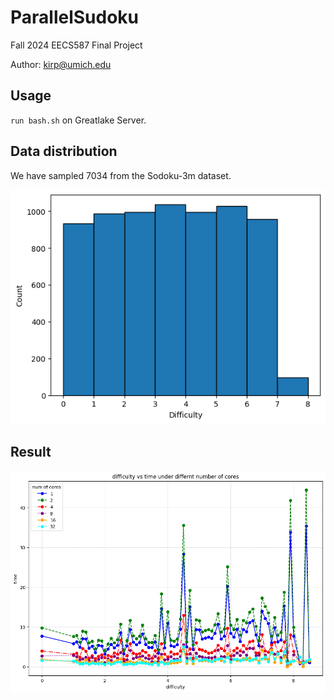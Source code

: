 # ParallelSudoku
Fall 2024 EECS587 Final Project

Author: kirp@umich.edu

## Usage
`run bash.sh` on Greatlake Server.

## Data distribution
We have sampled 7034 from the Sodoku-3m dataset.

![sample_distribution](sample_distribution.png)
## Result
![hi](result.png)
